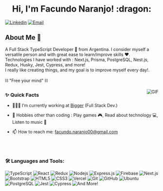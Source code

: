 <h1 align="center">Hi, I'm Facundo Naranjo! :dragon:</h1>

[![Linkedin](https://img.shields.io/badge/-LinkedIn-blue?style=flat&logo=Linkedin&logoColor=white&link=https://www.linkedin.com/in/naranjofacundo/)](https://www.linkedin.com/in/naranjofacundo/)
[![Email](https://img.shields.io/badge/-Email-c14438?style=flat&logo=Gmail&logoColor=white&link=mailto:facundo.naranjo00@gmail.com)](mailto:facundo.naranjo00@gmail.com)

## About Me :wave:

<p>
A Full Stack TypeScript Developer 🚀 from Argentina. I consider myself a versatile person and with great ease to learn/improve skills ❤️.
<br/>
Technologies I have worked with : Next.js, Prisma, PostgreSQL, Nest.js, Redux, Husky, Jest, Cypress, and more!
<br/>
I really like creating things, and my goal is to improve myself every day!.
<br/>
<br/>
  ⛓️ "Free your mind" ⛓️
</p>

  <img align="right" alt="GIF" src="https://media.giphy.com/media/MC6eSuC3yypCU/giphy.gif" />
  
### ✨ Quick Facts

- 👨🏽‍💻 I’m currently working at <a href="https://github.com/bigger-tech">Bigger</a> (Full Stack Dev.)
- 🎿 Hobbies other than coding : Play games 🎮, Read about technology 💻, Listen to music 🎵
- 📫 How to reach me: facundo.naranjo00@gmail.com

  <br/>
  <br/>

### 🛠️ Languages and Tools:

![TypeScript](https://shields.io/badge/TypeScript-black?logo=TypeScript&logoColor=FFF&style=flat-square)
![React](https://img.shields.io/badge/-React-black?style=flat-square&logo=react)
![Redux](https://img.shields.io/badge/-Redux-black?style=flat-square&logo=Redux)
![Nodejs](https://img.shields.io/badge/-Nodejs-black?style=flat-square&logo=Node.js)
![Express.js](https://img.shields.io/badge/-Express-black?style=flat-square&logo=expressjs)
![Firebase](https://img.shields.io/badge/-Firebase-black?style=flat-square&logo=Firebase)
![Next.js](https://img.shields.io/badge/-Next-black?style=flat-square&logo=Next.js)
![Bootstrap](https://img.shields.io/badge/-Bootstrap-black?style=flat-square&logo=bootstrap)
![HTML5](https://img.shields.io/badge/-HTML5-black?style=flat-square&logo=html5&logoColor=white)
![CSS3](https://img.shields.io/badge/-CSS3-black?style=flat-square&logo=css3)
![Vercel](https://img.shields.io/badge/-Vercel-black?style=flat-square&logo=vercel)
![Git](https://img.shields.io/badge/-Git-black?style=flat-square&logo=git)
![GitHub](https://img.shields.io/badge/-GitHub-black?style=flat-square&logo=github)
![Ubuntu](https://img.shields.io/badge/-Ubuntu-black?style=flat-square&logo=ubuntu)
![PostgreSQL](https://shields.io/badge/PostgreSQL-black?logo=PostgreSQL&logoColor=FFF&style=flat-square)
![Jest](https://shields.io/badge/Jest-black?logo=Jest&logoColor=FFF&style=flat-square)
![Cypress](https://shields.io/badge/Cypress-black?logo=Cypress&logoColor=FFF&style=flat-square)
![And More!](https://shields.io/badge/And%20more!-black)
